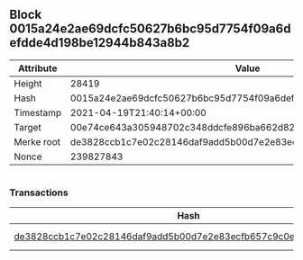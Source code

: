 ## Block 0015a24e2ae69dcfc50627b6bc95d7754f09a6defdde4d198be12944b843a8b2

Attribute | Value
--- | ---
Height | 28419
Hash | 0015a24e2ae69dcfc50627b6bc95d7754f09a6defdde4d198be12944b843a8b2
Timestamp | 2021-04-19T21:40:14+00:00
Target | 00e74ce643a305948702c348ddcfe896ba662d82c1a228faf4ad12250f07334e
Merke root | de3828ccb1c7e02c28146daf9add5b00d7e2e83ecfb657c9c0ecaeea9e670afb
Nonce | 239827843

```

```

### Transactions

Hash | Amount
--- | ---
[de3828ccb1c7e02c28146daf9add5b00d7e2e83ecfb657c9c0ecaeea9e670afb](de3828ccb1c7e02c28146daf9add5b00d7e2e83ecfb657c9c0ecaeea9e670afb.md) | 10.00000000 SKEPTI 
